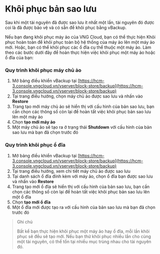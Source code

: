 # Khôi phục bản sao lưu

Sau khi một tài nguyên đã được sao lưu ít nhất một lần, tài nguyên đó được coi là đã được bảo vệ và có sẵn để khôi phục bằng vBackup.

Nếu bạn đang khôi phục máy ảo của VNG Cloud, bạn có thể thực hiện Khôi phục hoàn toàn để khôi phục toàn bộ hệ thống của máy ảo lên một máy ảo mới. Hoặc, bạn có thể khôi phục các ổ đĩa cụ thể thuộc một máy ảo. Làm theo các bước dưới đây để hoàn thực hiện việc khôi phục một máy ảo hoặc ổ đĩa của bạn:

### **Quy trình khôi phục máy chủ ảo** 

1. Mở bảng điều khiển vBackup tại [https://hcm-3.console.vngcloud.vn/vserver/block-store/backup](https://hcm-3.console.vngcloud.vn/vserver/block-store/backup)
2. Tại trang điều hướng, chọn máy chủ ảo được sao lưu và nhấn vào **Restore**
3. Trang tạo mới máy chủ ảo sẽ hiển thị với cấu hình của bản sao lưu, bạn cần chọn các thông số còn lại để hoàn tất việc khôi phục bản sao lưu lên một máy ảo
4. Chọn **tạo mới máy ảo** 
5. Một máy chủ ảo sẽ tạo ra ở trạng thái **Shutdown** với cấu hình của bản sao lưu mà bạn đã chọn trước đó

### **Quy trình khôi phục ổ đĩa** 

1. Mở bảng điều khiển vBackup tại [https://hcm-3.console.vngcloud.vn/vserver/block-store/backup](https://hcm-3.console.vngcloud.vn/vserver/block-store/backup)
2. Tại trang điều hướng, xem chi tiết máy chủ ảo được sao lưu
3. Tại danh sách ổ đĩa đính kèm với máy ảo, chọn ổ đĩa bạn được sao lưu và nhấn vào **Restore**
4. Trang tạo mới ổ đĩa sẽ hiển thị với cấu hình của bản sao lưu, bạn cần chọn các thông số còn lại để hoàn tất việc khôi phục bản sao lưu lên một ổ đĩa
5. Chọn **tạo mới ổ đĩa**
6. Một ổ đĩa mới được tạo ra với cấu hình của bản sao lưu mà bạn đã chọn trước đó



> Ghi chú
>
> Bất kể bạn thực hiện khôi phục một máy ảo hay ổ đĩa, mỗi lần khôi phục sẽ đều sẽ tạo mới. Nếu bạn thử khôi phục nhiều lần cho cùng một tài nguyên, có thể tồn tại nhiều mục trùng nhau cho tài nguyên đó.
